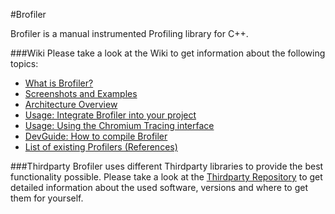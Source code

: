 #Brofiler

Brofiler is a manual instrumented Profiling library for C++.

###Wiki
Please take a look at the Wiki to get information about the following topics:

* [What is Brofiler?](https://github.com/monsdar/Brofiler/wiki/What-is-Brofiler%3F)
* [Screenshots and Examples](https://github.com/monsdar/Brofiler/wiki/Screenshots-and-Examples)
* [Architecture Overview](https://github.com/monsdar/Brofiler/wiki/Architecture-Overview)
* [Usage: Integrate Brofiler into your project](https://github.com/monsdar/Brofiler/wiki/Usage:-Integrate-Brofiler-into-your-project)
* [Usage: Using the Chromium Tracing interface](https://github.com/monsdar/Brofiler/wiki/Using-the-Chromium-Tracing-interface)
* [DevGuide: How to compile Brofiler](https://github.com/monsdar/Brofiler/wiki/DevGuide:-How-to-compile-Brofiler)
* [List of existing Profilers (References)](https://github.com/monsdar/Brofiler/wiki/List-of-existing-Profilers-(References))

###Thirdparty
Brofiler uses different Thirdparty libraries to provide the best functionality possible. Please take a look at the [Thirdparty Repository](https://github.com/monsdar/Brofiler-Thirdparty-vc120) to get detailed information about the used software, versions and where to get them for yourself.
